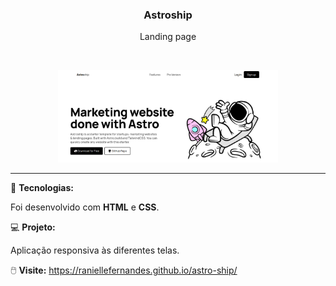 <h3 align="center">Astroship</h3>
<p align="center">Landing page</p>

<br>

<p align="center">
  <img alt="" src="./assets/preview.png" width="70%">
</p>

---

🚀 **Tecnologias:**

Foi desenvolvido com **HTML** e **CSS**.

💻 **Projeto:**

Aplicação responsiva às diferentes telas.

🖱️ **Visite:** https://raniellefernandes.github.io/astro-ship/
